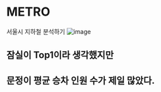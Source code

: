 # METRO
서울시 지하철 분석하기
![image](https://github.com/minseok06/METRO/assets/121544294/8213557c-98db-4677-9aa4-a6e6c3c7bdd5)
## 잠실이 Top1이라 생각했지만
## 문정이 평균 승차 인원 수가 제일 많았다.
